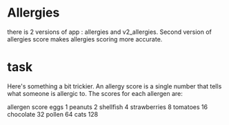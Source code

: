 # Allergies
there is 2 versions of app : allergies and v2_allergies.
 Second version of allergies score makes allergies scoring more accurate.
 
 # task
 Here's something a bit trickier. An allergy score is a single number that tells what someone is allergic to. The scores for each allergen are:

allergen     score
eggs         1
peanuts      2
shellfish    4
strawberries 8
tomatoes     16
chocolate    32
pollen       64
cats         128
